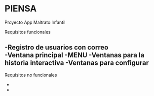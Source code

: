 # PIENSA
Proyecto App Maltrato Infantil

Requisitos funcionales

 -Registro de usuarios con correo  
 -Ventana principal
 -MENU
 -Ventanas para la historia  interactiva
 -Ventanas para configurar
 -

Requisitos no funcionales

 -
 -
